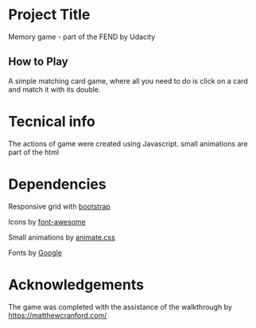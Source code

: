 # Project Title
Memory game - part of the FEND by Udacity

## How to Play

A simple matching card game, where all you need to do is click on a card
and match it with its double.

# Tecnical info
The actions of game were created using Javascript.
small animations are part of the html

# Dependencies

Responsive grid with [bootstrap](https://getbootstrap.com/)

Icons by [font-awesome](https://fontawesome.com/)

Small animations by [animate.css](https://daneden.github.io/animate.css/)

Fonts by [Google](https://fonts.google.com/)

# Acknowledgements

The game was completed with the assistance of the walkthrough by https://matthewcranford.com/
